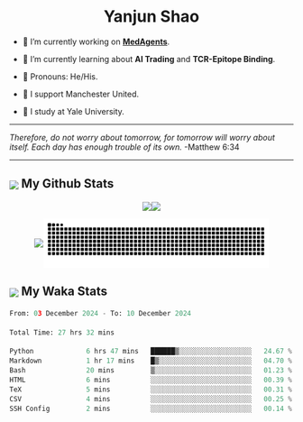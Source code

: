 

<h1 align="center">Yanjun Shao</h1>

- 🐒 I’m currently working on **[MedAgents](https://github.com/gersteinlab/MedAgents)**.

- 🦧 I’m currently learning about **AI Trading** and **TCR-Epitope Binding**.

- 🦍 Pronouns: He/His.

- 👹 I support Manchester United.

- 🐶 I study at Yale University.

---

<i> Therefore, do not worry about tomorrow, for tomorrow will worry about itself. Each day has enough trouble of its own. </i> -Matthew 6:34

---

<h2><img src="https://emojis.slackmojis.com/emojis/images/1579216111/7550/pikachu_wave.gif?1579216111" align="center" width="28" /> My Github Stats</h2>

<p align="center"><img align="center" src = "https://github-readme-stats.vercel.app/api?username=super-dainiu&show_icons=true&count_private=true&theme=tokyonight&hide=issues&line_height=30" width="400px"><img align="center" src = "https://github-readme-streak-stats.herokuapp.com/?user=super-dainiu&theme=tokyonight" width="400px"></p>

<p align="center"><img align="center" width="400px" src="https://github-readme-stats.vercel.app/api/top-langs/?username=super-dainiu&layout=compact&theme=tokyonight&hide=html,tex,jupyter%20notebook"><img align="center" width="400px" src="https://github.com/super-dainiu/super-dainiu/blob/output/github-contribution-grid-snake.svg"></p>

<h2><img src="https://emojis.slackmojis.com/emojis/images/1579216111/7550/pikachu_wave.gif?1579216111" align="center" width="28" /> My Waka Stats</h2>

<!--START_SECTION:waka-->

```python
From: 03 December 2024 - To: 10 December 2024

Total Time: 27 hrs 32 mins

Python             6 hrs 47 mins   ██████▒░░░░░░░░░░░░░░░░░░   24.67 %
Markdown           1 hr 17 mins    █▒░░░░░░░░░░░░░░░░░░░░░░░   04.70 %
Bash               20 mins         ▒░░░░░░░░░░░░░░░░░░░░░░░░   01.23 %
HTML               6 mins          ░░░░░░░░░░░░░░░░░░░░░░░░░   00.39 %
TeX                5 mins          ░░░░░░░░░░░░░░░░░░░░░░░░░   00.31 %
CSV                4 mins          ░░░░░░░░░░░░░░░░░░░░░░░░░   00.25 %
SSH Config         2 mins          ░░░░░░░░░░░░░░░░░░░░░░░░░   00.14 %
```

<!--END_SECTION:waka-->
